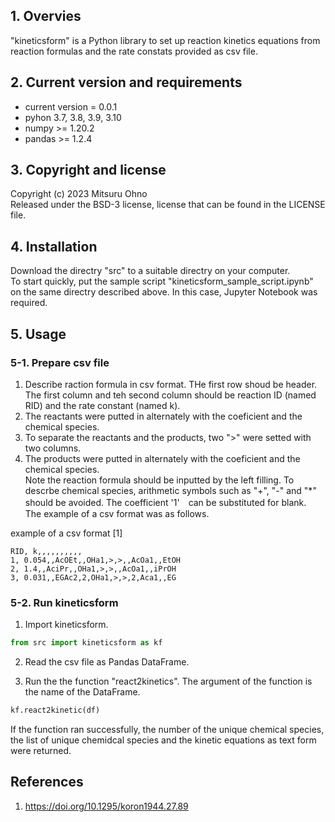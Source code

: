 
## 1. Overvies  
"kineticsform" is a Python library to set up reaction kinetics equations from reaction formulas and the rate constats provided as csv file.  

## 2. Current version and requirements  
- current version = 0.0.1   
- pyhon 3.7, 3.8, 3.9, 3.10  
- numpy >= 1.20.2  
- pandas >= 1.2.4  

## 3. Copyright and license  
Copyright (c) 2023 Mitsuru Ohno  
Released under the BSD-3 license, license that can be found in the LICENSE file.  

## 4. Installation  
Download the directry "src" to a suitable directry on your computer.  
To start quickly, put the sample script "kineticsform_sample_script.ipynb"  on the same directry described above. In this case, Jupyter Notebook was required.  

## 5. Usage  
### 5-1. Prepare csv file 
1. Describe raction formula in csv format. THe first row shoud be header. The first column and teh second column should be reaction ID (named RID) and the rate constant (named k). 
2. The reactants were putted in alternately with the coeficient and the chemical species.  
3. To separate the reactants and the products, two ">" were setted with two columns. 
4. The products were putted in alternately with the coeficient and the chemical species.  
Note the reaction formula should be inputted by the left filling. To descrbe chemical species, arithmetic symbols such as "+", "-" and "*" should be avoided. The coefficient '1'　can be substituted for blank.  
The example of a csv format was as follows.  

example of a csv format [1]  

    RID, k,,,,,,,,,,  
    1, 0.054,,AcOEt,,OHa1,>,>,,AcOa1,,EtOH  
    2, 1.4,,AciPr,,OHa1,>,>,,AcOa1,,iPrOH  
    3, 0.031,,EGAc2,2,OHa1,>,>,2,Aca1,,EG  

### 5-2. Run kineticsform   
1. Import kineticsform.  
```py
from src import kineticsform as kf
```
2. Read the csv file as Pandas DataFrame.  

3. Run the the function "react2kinetics". The argument of the function is the name of the DataFrame.  
```py
kf.react2kinetic(df)
```
If the function ran successfully, the number of the unique chemical species, the list of unique chemidcal species and the kinetic equations as text form were returned.  


## References
1) https://doi.org/10.1295/koron1944.27.89
